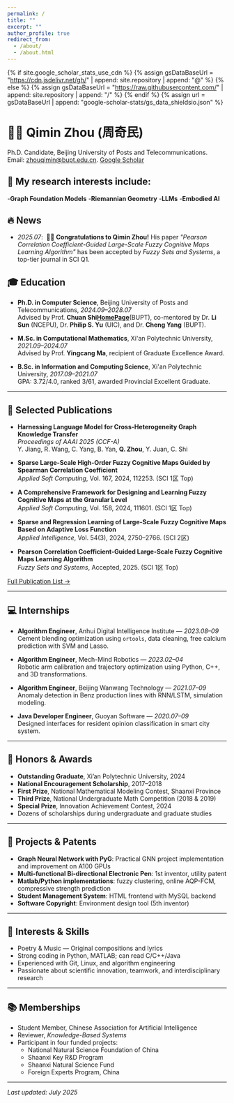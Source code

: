 ```yaml
---
permalink: /
title: ""
excerpt: ""
author_profile: true
redirect_from: 
  - /about/
  - /about.html
---
```


{% if site.google_scholar_stats_use_cdn %}
{% assign gsDataBaseUrl = "https://cdn.jsdelivr.net/gh/" | append: site.repository | append: "@" %}
{% else %}
{% assign gsDataBaseUrl = "https://raw.githubusercontent.com/" | append: site.repository | append: "/" %}
{% endif %}
{% assign url = gsDataBaseUrl | append: "google-scholar-stats/gs_data_shieldsio.json" %}
<span class='anchor' id='about-me'></span>
# 👨‍🎓 Qimin Zhou (周奇民)

Ph.D. Candidate, Beijing University of Posts and Telecommunications.  
Email: zhouqimin@bupt.edu.cn. [Google Scholar](https://scholar.google.com/citations?user=YOUR_GOOGLE_SCHOLAR_ID&user=-Ga4XN8AAAAJ) 

## 🧠 My research interests include:
-**Graph Foundation Models**
-**Riemannian Geometry**
-**LLMs**
-**Embodied AI**

 ## 🔥 News
- *2025.07*: &nbsp;🎉🎉 **Congratulations to Qimin Zhou!** His paper *"Pearson Correlation Coefficient-Guided Large-Scale Fuzzy Cognitive Maps Learning Algorithm"* has been accepted by *Fuzzy Sets and Systems*, a top-tier journal in SCI Q1.

  
## 🎓 Education

- **Ph.D. in Computer Science**, Beijing University of Posts and Telecommunications, *2024.09–2028.07*  
  Advised by Prof. **Chuan Shi[HomePage](http://www.shichuan.org/ShiChuan_ch.html)**(BUPT), co-mentored by Dr. **Li Sun** (NCEPU), Dr. **Philip S. Yu** (UIC), and Dr. **Cheng Yang** (BUPT).

- **M.Sc. in Computational Mathematics**, Xi'an Polytechnic University, *2021.09–2024.07*  
  Advised by Prof. **Yingcang Ma**, recipient of Graduate Excellence Award.

- **B.Sc. in Information and Computing Science**, Xi'an Polytechnic University, *2017.09–2021.07*  
  GPA: 3.72/4.0, ranked 3/61, awarded Provincial Excellent Graduate.

---

## 📝 Selected Publications

- **Harnessing Language Model for Cross-Heterogeneity Graph Knowledge Transfer**  
  *Proceedings of AAAI 2025 (CCF-A)*  
  Y. Jiang, R. Wang, C. Yang, B. Yan, **Q. Zhou**, Y. Juan, C. Shi

- **Sparse Large-Scale High-Order Fuzzy Cognitive Maps Guided by Spearman Correlation Coefficient**  
  *Applied Soft Computing*, Vol. 167, 2024, 112253. (SCI 1区 Top)

- **A Comprehensive Framework for Designing and Learning Fuzzy Cognitive Maps at the Granular Level**  
  *Applied Soft Computing*, Vol. 158, 2024, 111601. (SCI 1区 Top)

- **Sparse and Regression Learning of Large-Scale Fuzzy Cognitive Maps Based on Adaptive Loss Function**  
  *Applied Intelligence*, Vol. 54(3), 2024, 2750–2766. (SCI 2区)

- **Pearson Correlation Coefficient-Guided Large-Scale Fuzzy Cognitive Maps Learning Algorithm**  
  *Fuzzy Sets and Systems*, Accepted, 2025. (SCI 1区 Top)

[Full Publication List →](https://scholar.google.com/citations?user=YOUR_GOOGLE_SCHOLAR_ID&user=-Ga4XN8AAAAJ)

---

## 💻 Internships

- **Algorithm Engineer**, Anhui Digital Intelligence Institute — *2023.08–09*  
  Cement blending optimization using `ortools`, data cleaning, free calcium prediction with SVM and Lasso.

- **Algorithm Engineer**, Mech-Mind Robotics — *2023.02–04*  
  Robotic arm calibration and trajectory optimization using Python, C++, and 3D transformations.

- **Algorithm Engineer**, Beijing Wanwang Technology — *2021.07–09*  
  Anomaly detection in Benz production lines with RNN/LSTM, simulation modeling.

- **Java Developer Engineer**, Guoyan Software — *2020.07–09*  
  Designed interfaces for resident opinion classification in smart city system.

---

## 🏅 Honors & Awards

- **Outstanding Graduate**, Xi’an Polytechnic University, 2024  
- **National Encouragement Scholarship**, 2017–2018  
- **First Prize**, National Mathematical Modeling Contest, Shaanxi Province  
- **Third Prize**, National Undergraduate Math Competition (2018 & 2019)  
- **Special Prize**, Innovation Achievement Contest, 2024  
- Dozens of scholarships during undergraduate and graduate studies

---

## 📌 Projects & Patents

- **Graph Neural Network with PyG**: Practical GNN project implementation and improvement on A100 GPUs  
- **Multi-functional Bi-directional Electronic Pen**: 1st inventor, utility patent  
- **Matlab/Python implementations**: fuzzy clustering, online AQP-FCM, compressive strength prediction  
- **Student Management System**: HTML frontend with MySQL backend  
- **Software Copyright**: Environment design tool (5th inventor)

---

## 🎨 Interests & Skills

- Poetry & Music — Original compositions and lyrics  
- Strong coding in Python, MATLAB; can read C/C++/Java  
- Experienced with Git, Linux, and algorithm engineering  
- Passionate about scientific innovation, teamwork, and interdisciplinary research

---

## 📚 Memberships

- Student Member, Chinese Association for Artificial Intelligence  
- Reviewer, *Knowledge-Based Systems*  
- Participant in four funded projects:
  - National Natural Science Foundation of China  
  - Shaanxi Key R&D Program  
  - Shaanxi Natural Science Fund  
  - Foreign Experts Program, China

---

*Last updated: July 2025*

